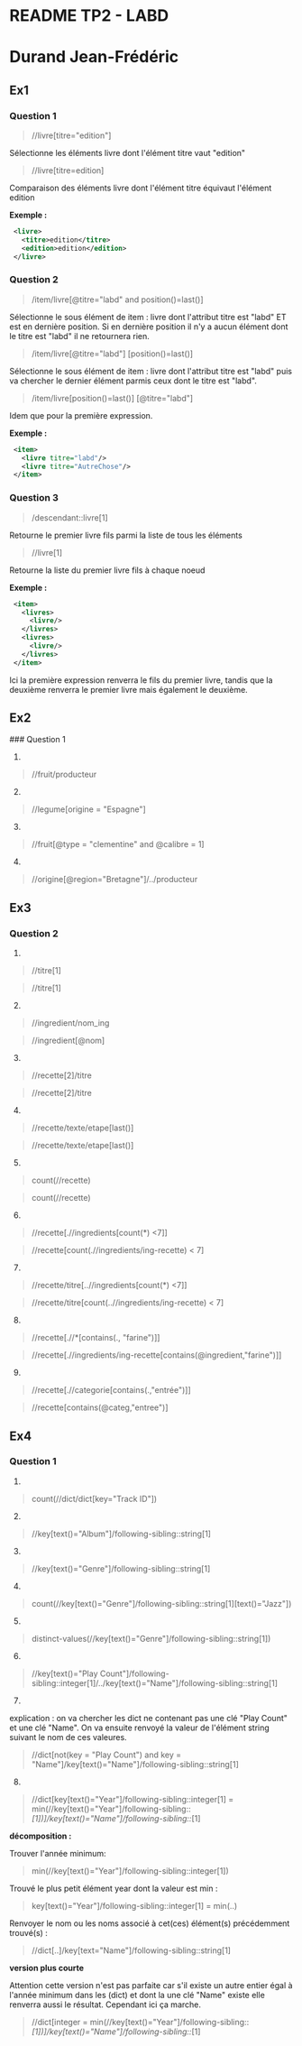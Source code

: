 # README TP2 - LABD

# Durand Jean-Frédéric

## Ex1

### Question 1

> //livre[titre="edition"]

Sélectionne les éléments livre dont l'élément titre vaut "edition"

> //livre[titre=edition]

Comparaison des éléments livre dont l'élément titre équivaut l'élément edition

**Exemple :**

```XML
 <livre>
   <titre>edition</titre>
   <edition>edition</edition>
 </livre>
```

### Question 2

> /item/livre[@titre="labd" and position()=last()]

Sélectionne le sous élément de item : livre dont l'attribut titre est "labd" ET est en dernière position. Si en dernière position il n'y a aucun élément dont le titre est "labd" il ne retournera rien.

> /item/livre[@titre="labd"] [position()=last()]

Sélectionne le sous élément de item : livre dont l'attribut titre est "labd" puis va chercher le dernier élément parmis ceux dont le titre est "labd".

> /item/livre[position()=last()] [@titre="labd"]

Idem que pour la première expression.

**Exemple :**

```XML
 <item>
   <livre titre="labd"/>
   <livre titre="AutreChose"/>
 </item>
```

### Question 3

> /descendant::livre[1]

Retourne le premier livre fils parmi la liste de tous les éléments

> //livre[1]

Retourne la liste du premier livre fils à chaque noeud

**Exemple :**

```XML
 <item>
   <livres>
     <livre/>
   </livres>
   <livres>
     <livre/>
   </livres>
 </item>
```

Ici la première expression renverra le fils du premier livre, tandis que la deuxième renverra le premier livre mais également le deuxième.

## Ex2

### Question 1

1.

> //fruit/producteur

2.

> //legume[origine = "Espagne"]

3.

> //fruit[@type = "clementine" and @calibre = 1]

4.

> //origine[@region="Bretagne"]/../producteur

## Ex3

### Question 2

1.

> //titre[1]

> //titre[1]

2.

> //ingredient/nom_ing

> //ingredient[@nom]

3.

> //recette[2]/titre

> //recette[2]/titre

4.

> //recette/texte/etape[last()]

> //recette/texte/etape[last()]

5.

> count(//recette)

> count(//recette)

6.

> //recette[.//ingredients[count(*) <7]]

> //recette[count(.//ingredients/ing-recette) < 7]

7.

> //recette/titre[..//ingredients[count(*) <7]]

> //recette/titre[count(..//ingredients/ing-recette) < 7]

8.

> //recette[.//*[contains(., "farine")]]

> //recette[.//ingredients/ing-recette[contains(@ingredient,"farine")]]

9.

> //recette[.//categorie[contains(.,"entrée")]]

> //recette[contains(@categ,"entree")]

## Ex4

### Question 1

1.

> count(//dict/dict[key="Track ID"])

2.

> //key[text()="Album"]/following-sibling::string[1]

3.

> //key[text()="Genre"]/following-sibling::string[1]

4.

> count(//key[text()="Genre"]/following-sibling::string[1][text()="Jazz"])

5.

> distinct-values(//key[text()="Genre"]/following-sibling::string[1])

6.

> //key[text()="Play Count"]/following-sibling::integer[1]/../key[text()="Name"]/following-sibling::string[1]

7.

explication : on va chercher les dict ne contenant pas une clé "Play Count" et une clé "Name". On va ensuite renvoyé la valeur de l'élément string suivant le nom de ces valeures.

> //dict[not(key = "Play Count") and key = "Name"]/key[text()="Name"]/following-sibling::string[1]

8.

> //dict[key[text()="Year"]/following-sibling::integer[1] = min(//key[text()="Year"]/following-sibling::*[1])]/key[text()="Name"]/following-sibling::*[1]

**décomposition :**

Trouver l'année minimum:

> min(//key[text()="Year"]/following-sibling::integer[1])

Trouvé le plus petit élément year dont la valeur est min :

> key[text()="Year"]/following-sibling::integer[1] = min(..)

Renvoyer le nom ou les noms associé à cet(ces) élément(s) précédemment trouvé(s) :

> //dict[..]/key[text="Name"]/following-sibling::string[1]

**version plus courte**

Attention cette version n'est pas parfaite car s'il existe un autre entier égal à l'année minimum dans les (dict) et dont la une clé "Name" existe elle renverra aussi le résultat. Cependant ici ça marche.

> //dict[integer = min(//key[text()="Year"]/following-sibling::*[1])]/key[text()="Name"]/following-sibling::*[1]

